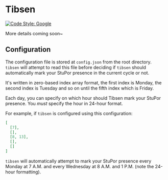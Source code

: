 # Tibsen

[![Code Style: Google](https://img.shields.io/badge/code%20style-google-blueviolet.svg)](https://github.com/google/gts)

More details coming soon~

## Configuration

The configuration file is stored at `config.json` from the root directory.
`tibsen` will attempt to read this file before deciding if `tibsen`
should automatically mark your StuPor presence in the current cycle or not.

It's written in zero-based index array format, the first index is Monday,
the second index is Tuesday and so on until the fifth index which
is Friday.

Each day, you can specify on which hour should Tibsen mark
your StuPor presence. You *must* specify the hour in 24-hour format.

For example, if `tibsen` is configured using this configuration:

```json
[
  [7],
  [],
  [8, 13],
  [],
  []
]
```

`tibsen` will automatically attempt to mark your StuPor presence
every Monday at 7 A.M. and every Wednesday at 8 A.M. and 1 P.M. (note the 24-hour formatting).
